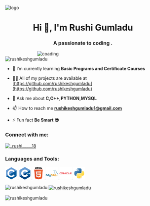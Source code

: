 ![logo](https://github.com/rushikeshgumladu/rushikeshgumladu/blob/main/ezgif-7-e6e7c7c7e6.gif)
<h1 align="center">Hi 👋, I'm Rushi Gumladu</h1>
<h3 align="center">A passionate to coding .</h3>
<img align="right" alt="coading" width="400" src="[[https://github.com/rudrabarad/Gifs](https://camo.githubusercontent.com/2366b34bb903c09617990fb5fff4622f3e941349e846ddb7e73df872a9d21233/68747470733a2f2f63646e2e6472696262626c652e636f6d2f75736572732f3733303730332f73637265656e73686f74732f363538313234332f6176656e746f2e676966)](https://www.pinterest.com/pin/coding-gif-coding-discover-share-gifs--858428378991517366/)">
<p align="left"> <img src="https://komarev.com/ghpvc/?username=rushikeshgumladu&label=Profile%20views&color=0e75b6&style=flat" alt="rushikeshgumladu" /> </p>

- 🌱 I’m currently learning **Basic Programs and Certificate Courses**

- 👨‍💻 All of my projects are available at [https://github.com/rushikeshgumladu](https://github.com/rushikeshgumladu)

- 💬 Ask me about **C,C++,PYTHON,MYSQL**

- 📫 How to reach me **rushikeshgumladu1@gmail.com**

- ⚡ Fun fact **Be Smart 😎**

<h3 align="left">Connect with me:</h3>
<p align="left">
<a href="https://instagram.com/_rushi_____18" target="blank"><img align="center" src="https://raw.githubusercontent.com/rahuldkjain/github-profile-readme-generator/master/src/images/icons/Social/instagram.svg" alt="_rushi_____18" height="30" width="40" /></a>
</p>

<h3 align="left">Languages and Tools:</h3>
<p align="left"> <a href="https://www.cprogramming.com/" target="_blank" rel="noreferrer"> <img src="https://raw.githubusercontent.com/devicons/devicon/master/icons/c/c-original.svg" alt="c" width="40" height="40"/> </a> <a href="https://www.w3schools.com/cpp/" target="_blank" rel="noreferrer"> <img src="https://raw.githubusercontent.com/devicons/devicon/master/icons/cplusplus/cplusplus-original.svg" alt="cplusplus" width="40" height="40"/> </a> <a href="https://www.w3.org/html/" target="_blank" rel="noreferrer"> <img src="https://raw.githubusercontent.com/devicons/devicon/master/icons/html5/html5-original-wordmark.svg" alt="html5" width="40" height="40"/> </a> <a href="https://www.mysql.com/" target="_blank" rel="noreferrer"> <img src="https://raw.githubusercontent.com/devicons/devicon/master/icons/mysql/mysql-original-wordmark.svg" alt="mysql" width="40" height="40"/> </a> <a href="https://www.oracle.com/" target="_blank" rel="noreferrer"> <img src="https://raw.githubusercontent.com/devicons/devicon/master/icons/oracle/oracle-original.svg" alt="oracle" width="40" height="40"/> </a> <a href="https://www.python.org" target="_blank" rel="noreferrer"> <img src="https://raw.githubusercontent.com/devicons/devicon/master/icons/python/python-original.svg" alt="python" width="40" height="40"/> </a> </p>

<p><img align="left" src="https://github-readme-stats.vercel.app/api/top-langs?username=rushikeshgumladu&show_icons=true&locale=en&layout=compact" alt="rushikeshgumladu" /></p>

<p>&nbsp;<img align="center" src="https://github-readme-stats.vercel.app/api?username=rushikeshgumladu&show_icons=true&locale=en" alt="rushikeshgumladu" /></p>

<p><img align="center" src="https://github-readme-streak-stats.herokuapp.com/?user=rushikeshgumladu&" alt="rushikeshgumladu" /></p>

